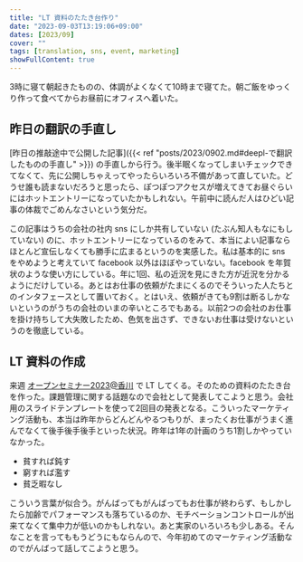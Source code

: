 ```yaml
---
title: "LT 資料のたたき台作り"
date: "2023-09-03T13:19:06+09:00"
dates: [2023/09]
cover: ""
tags: [translation, sns, event, marketing]
showFullContent: true
---
```


3時に寝て朝起きたものの、体調がよくなくて10時まで寝てた。朝ご飯をゆっくり作って食べてからお昼前にオフィスへ着いた。

## 昨日の翻訳の手直し

[昨日の推敲途中で公開した記事]({{< ref "posts/2023/0902.md#deepl-で翻訳したものの手直し" >}}) の手直しから行う。後半眠くなってしまいチェックできてなくて、先に公開しちゃえってやったらいろいろ不備があって直していた。どうせ誰も読まないだろうと思ったら、ぽつぽつアクセスが増えてきてお昼ぐらいにはホットエントリーになっていたかもしれない。午前中に読んだ人はひどい記事の体裁でごめんなさいという気分だ。

この記事はうちの会社の社内 sns にしか共有していない (たぶん知人もなにもしていない) のに、ホットエントリーになっているのをみて、本当によい記事ならほとんど宣伝しなくても勝手に広まるというのを実感した。私は基本的に sns をやめようと考えていて facebook 以外はほぼやっていない。facebook を年賀状のような使い方にしている。年に1回、私の近況を見にきた方が近況を分かるようにだけしている。あとはお仕事の依頼がたまにくるのでそういった人たちとのインタフェースとして置いておく。とはいえ、依頼がきても9割は断るしかないというのがうちの会社のいまの辛いところでもある。以前2つの会社のお仕事を掛け持ちして大失敗したため、色気を出さず、できないお仕事は受けないというのを徹底している。

## LT 資料の作成

来週 [オープンセミナー2023@香川](https://osk.connpass.com/event/292551/) で LT してくる。そのための資料のたたき台を作った。課題管理に関する話題なので会社として発表してこようと思う。会社用のスライドテンプレートを使って2回目の発表となる。こういったマーケティング活動も、本当は昨年からどんどんやるつもりが、まったくお仕事がうまく進んでなくて後手後手後手といった状況。昨年は1年の計画のうち1割しかやっていなかった。

* 貧すれば鈍す
* 窮すれば濫す
* 貧乏暇なし

こういう言葉が似合う。がんばってもがんばってもお仕事が終わらず、もしかしたら加齢でパフォーマンスも落ちているのか、モチベーションコントロールが出来てなくて集中力が低いのかもしれない。あと実家のいろいろも少しある。そんなことを言ってももうどうにもならんので、今年初めてのマーケティング活動なのでがんばって話してこようと思う。
